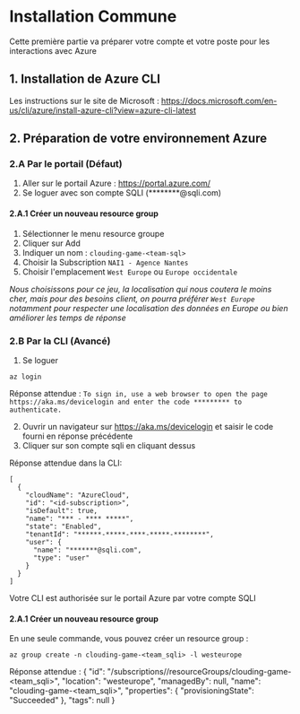 # Installation Commune

Cette première partie va préparer votre compte et votre poste pour les interactions avec Azure

## 1. Installation de Azure CLI

Les instructions sur le site de Microsoft : https://docs.microsoft.com/en-us/cli/azure/install-azure-cli?view=azure-cli-latest

## 2. Préparation de votre environnement Azure

### 2.A Par le portail (Défaut)

1. Aller sur le portail Azure : https://portal.azure.com/
2. Se loguer avec son compte SQLI (********@sqli.com)

#### 2.A.1 Créer un nouveau resource group
1. Sélectionner le menu resource groupe
2. Cliquer sur Add
3. Indiquer un nom : `clouding-game-<team-sql>`
4. Choisir la Subscription `NAI1 - Agence Nantes`
5. Choisir l'emplacement `West Europe` ou `Europe occidentale`

_Nous choisissons pour ce jeu, la localisation qui nous coutera le moins cher, mais pour des besoins client, on pourra préférer `West Europe` notamment pour respecter une localisation des données en Europe ou bien améliorer les temps de réponse_

### 2.B Par la CLI (Avancé)

1. Se loguer
```
az login
```
Réponse attendue : `To sign in, use a web browser to open the page https://aka.ms/devicelogin and enter the code ********* to authenticate.`

2. Ouvrir un navigateur sur https://aka.ms/devicelogin et saisir le code fourni en réponse précédente
3. Cliquer sur son compte sqli en cliquant dessus

Réponse attendue dans la CLI:
```
[
  {
    "cloudName": "AzureCloud",
    "id": "<id-subscription>",
    "isDefault": true,
    "name": "*** - **** *****",
    "state": "Enabled",
    "tenantId": "******-*****-****-*****-********",
    "user": {
      "name": "*******@sqli.com",
      "type": "user"
    }
  }
]
```

Votre CLI est authorisée sur le portail Azure par votre compte SQLI

#### 2.A.1 Créer un nouveau resource group
En une seule commande, vous pouvez créer un resource group : 
```
az group create -n clouding-game-<team_sqli> -l westeurope
```
Réponse attendue :
{
  "id": "/subscriptions/<id-subscription>/resourceGroups/clouding-game-<team_sqli>",
  "location": "westeurope",
  "managedBy": null,
  "name": "clouding-game-<team_sqli>",
  "properties": {
    "provisioningState": "Succeeded"
  },
  "tags": null
}